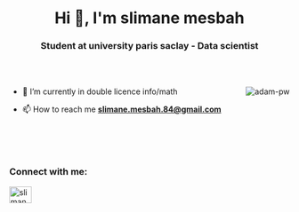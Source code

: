 <h1 align="center">Hi 👋, I'm slimane mesbah</h1>
<h3 align="center">Student at university paris saclay - Data scientist</h3>

<br>

<br>

<p><img align="right" src="https://user-images.githubusercontent.com/72779962/196053294-43813887-ceb5-415e-af47-4f3118c419de.png" alt="adam-pw" /></p>


- 🌱 I’m currently in double licence info/math

- 📫 How to reach me **slimane.mesbah.84@gmail.com**

<br>
<br>
<br>


<h3 align="left">Connect with me:</h3>
<p align="left">
  <a href="https://www.linkedin.com/in/slimane-mesbah-cs/" target="blank"><img align="center"
      src="https://user-images.githubusercontent.com/72779962/196053395-c1be3c59-fa9e-454b-ae05-f51be2bac575.png"
      alt="slimane-msb" height="30" width="40" /></a>
  
</p>
